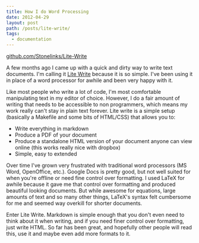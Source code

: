 ```yaml
---
title: How I do Word Processing
date: 2012-04-29
layout: post
path: /posts/lite-write/
tags: 
  - documentation
---
```



<div class="gh-container">
  <a href="https://github.com/Stonelinks/Lite-Write" class="btn btn-primary btn-lg btn-block">github.com/Stonelinks/Lite-Write</a>
</div>

A few months ago I came up with a quick and dirty way to write text documents. I'm calling it [Lite Write](https://github.com/Stonelinks/Lite-Write) because it is so simple. I've been using it in place of a word processor for awhile and been very happy with it.

Like most people who write a lot of code, I'm most comfortable manipulating text in my editor of choice. However, I do a fair amount of writing that needs to be accessible to non programmers, which means my work really can't stay in plain text forever. Lite write is a simple setup (basically a Makefile and some bits of HTML/CSS) that allows you to:

- Write everything in markdown
- Produce a PDF of your document
- Produce a standalone HTML version of your document anyone can view online (this works really nice with dropbox)
- Simple, easy to extended

Over time I've grown very frustrated with traditional word processors (MS Word, OpenOffice, etc.). Google Docs is pretty good, but not well suited for when you're offline or need fine control over formatting. I used LaTeX for awhile because it gave me that control over formatting and produced beautiful looking documents. But while awesome for equations, large amounts of text and so many other things, LaTeX's syntax felt cumbersome for me and seemed way overkill for shorter documents.

Enter Lite Write. Markdown is simple enough that you don't even need to think about it when writing, and if you need finer control over formatting, just write HTML. So far has been great, and hopefully other people will read this, use it and maybe even add more formats to it.
